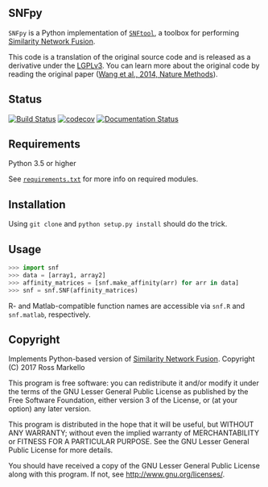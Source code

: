## SNFpy

`SNFpy` is a Python implementation of [`SNFtool`](https://github.com/maxconway/SNFtool), a toolbox for performing [Similarity Network Fusion](http://compbio.cs.toronto.edu/SNF/SNF/Software.html).

This code is a translation of the original source code and is released as a derivative under the [LGPLv3](https://github.com/rmarkello/SNFpy/blob/master/LICENSE). You can learn more about the original code by reading the original paper ([Wang et al., 2014, Nature Methods](https://www.ncbi.nlm.nih.gov/pubmed/24464287)).

## Status
[![Build Status](https://travis-ci.org/rmarkello/SNFpy.svg?branch=master)](https://travis-ci.org/rmarkello/SNFpy)
[![codecov](https://codecov.io/gh/rmarkello/SNFpy/branch/master/graph/badge.svg)](https://codecov.io/gh/rmarkello/SNFpy)
[![Documentation Status](https://readthedocs.org/projects/snfpy/badge/?version=latest)](http://snfpy.readthedocs.io/en/latest/?badge=latest)

## Requirements
Python 3.5 or higher

See [`requirements.txt`](https://github.com/rmarkello/SNFpy/blob/master/requirements.txt) for more info on required modules.

## Installation
Using `git clone` and `python setup.py install` should do the trick.

## Usage
```python
>>> import snf
>>> data = [array1, array2]
>>> affinity_matrices = [snf.make_affinity(arr) for arr in data]
>>> snf = snf.SNF(affinity_matrices)
```

R- and Matlab-compatible function names are accessible via ``snf.R`` and ``snf.matlab``, respectively.

## Copyright
Implements Python-based version of [Similarity Network Fusion](http://compbio.cs.toronto.edu/SNF/SNF/Software.html).
Copyright (C) 2017 Ross Markello

This program is free software: you can redistribute it and/or modify
it under the terms of the GNU Lesser General Public License as published by
the Free Software Foundation, either version 3 of the License, or
(at your option) any later version.

This program is distributed in the hope that it will be useful,
but WITHOUT ANY WARRANTY; without even the implied warranty of
MERCHANTABILITY or FITNESS FOR A PARTICULAR PURPOSE.  See the
GNU Lesser General Public License for more details.

You should have received a copy of the GNU Lesser General Public License
along with this program.  If not, see <http://www.gnu.org/licenses/>.
